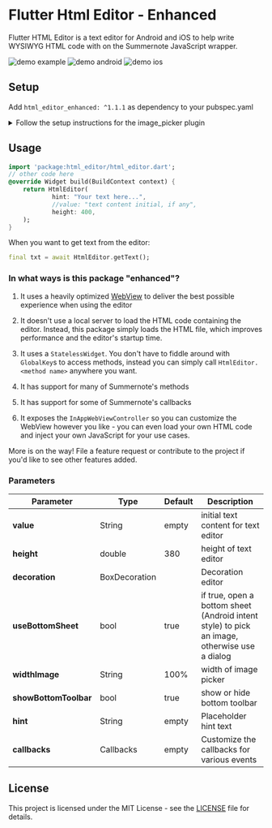 # Flutter Html Editor - Enhanced

Flutter HTML Editor is a text editor for Android and iOS to help write WYSIWYG HTML code with on the Summernote JavaScript wrapper.

![demo example](https://github.com/xrb21/flutter-html-editor/blob/master/screenshoot/flutter_html_editor.gif)  ![demo android](https://github.com/xrb21/flutter-html-editor/blob/master/screenshoot/sc.jpeg)   ![demo ios](https://github.com/xrb21/flutter-html-editor/blob/master/screenshoot/sc_iphone.png)

## Setup

Add `html_editor_enhanced: ^1.1.1` as dependency to your pubspec.yaml

<details><summary>Follow the setup instructions for the image_picker plugin</summary>

### iOS

Add the following keys to your _Info.plist_ file, located in `<project root>/ios/Runner/Info.plist`:

* `NSPhotoLibraryUsageDescription` - describe why your app needs permission for the photo library. This is called _Privacy - Photo Library Usage Description_ in the visual editor.
* `NSCameraUsageDescription` - describe why your app needs access to the camera. This is called _Privacy - Camera Usage Description_ in the visual editor.
* `NSMicrophoneUsageDescription` - describe why your app needs access to the microphone, if you intend to record videos. This is called _Privacy - Microphone Usage Description_ in the visual editor.

### Android

#### API < 29
No configuration required - the plugin should work out of the box.

#### API 29+

Add `android:requestLegacyExternalStorage="true"` as an attribute to the `<application>` tag in AndroidManifest.xml. The [attribute](https://developer.android.com/training/data-storage/compatibility) is `false` by default on apps targeting Android Q. 

</details>

## Usage

```dart
import 'package:html_editor/html_editor.dart';
// other code here
@override Widget build(BuildContext context) {
    return HtmlEditor(
            hint: "Your text here...",
            //value: "text content initial, if any",
            height: 400,
    );
}
```

When you want to get text from the editor:
```dart
final txt = await HtmlEditor.getText();
```

### In what ways is this package "enhanced"?

1. It uses a heavily optimized [WebView](https://github.com/pichillilorenzo/flutter_inappwebview) to deliver the best possible experience when using the editor

2. It doesn't use a local server to load the HTML code containing the editor. Instead, this package simply loads the HTML file, which improves performance and the editor's startup time.

3. It uses a `StatelessWidget`. You don't have to fiddle around with `GlobalKey`s to access methods, instead you can simply call `HtmlEditor.<method name>` anywhere you want.

4. It has support for many of Summernote's methods

5. It has support for some of Summernote's callbacks

6. It exposes the `InAppWebViewController` so you can customize the WebView however you like - you can even load your own HTML code and inject your own JavaScript for your use cases.

More is on the way! File a feature request or contribute to the project if you'd like to see other features added.

### Parameters

Parameter | Type | Default | Description
------------ | ------------- | ------------- | -------------
**value** | String | empty | initial text content for text editor
**height** | double | 380 | height of text editor
**decoration** | BoxDecoration |  | Decoration editor
**useBottomSheet** | bool | true | if true, open a bottom sheet (Android intent style) to pick an image, otherwise use a dialog
**widthImage** | String | 100% | width of image picker
**showBottomToolbar** | bool | true | show or hide bottom toolbar
**hint** | String | empty | Placeholder hint text
**callbacks** | Callbacks | empty | Customize the callbacks for various events

## License

This project is licensed under the MIT License - see the [LICENSE](LICENSE) file for details.
